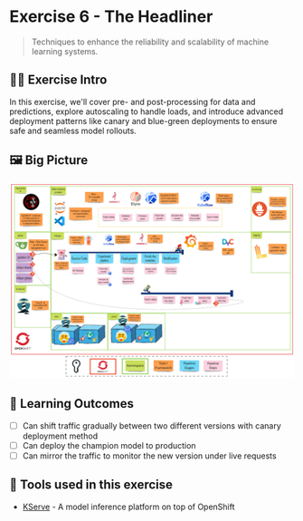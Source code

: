 # Exercise 6 - The Headliner
>  Techniques to enhance the reliability and scalability of machine learning systems. 

## 👨‍🍳 Exercise Intro
In this exercise, we'll cover pre- and post-processing for data and predictions, explore autoscaling to handle loads, and introduce advanced deployment patterns like canary and blue-green deployments to ensure safe and seamless model rollouts.

## 🖼️ Big Picture

![big-picture-advanced-deployment.jpg](./images/big-picture-advanced-deployment.jpg)

## 🔮 Learning Outcomes
- [ ] Can shift traffic gradually between two different versions with canary deployment method
- [ ] Can deploy the champion model to production
- [ ] Can mirror the traffic to monitor the new version under live requests

## 🔨 Tools used in this exercise
* <span style="color:blue;">[KServe](https://kserve.github.io/website/master/)</span> - A model inference platform on top of OpenShift